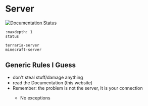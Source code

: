 # Server

[![Documentation Status](https://readthedocs.org/projects/git-gudder/badge/?version=latest)](https://git-gudder.readthedocs.io/en/latest/?badge=latest)

```{toctree}
:maxdepth: 1
status

terraria-server
minecraft-server
```

## Generic Rules I Guess

<ul>
  <li>don't steal stuff/damage anything</li>
  <li>read the Documentation (this website)</li>
  <li>Remember: the problem is not the server, It is your connection</li>
  <ul>
    <li>No exceptions</li>
  </ul>
</ul>

